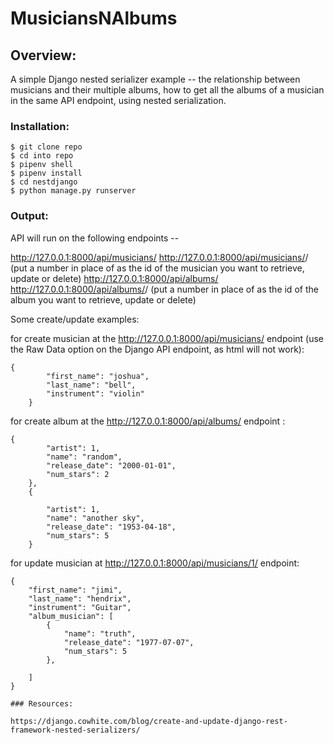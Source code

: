 # MusiciansNAlbums

## Overview:

A simple Django nested serializer example -- the relationship between musicians and their multiple albums, how to get all the albums of a musician in the same API endpoint, using nested serialization.

### Installation:

```
$ git clone repo
$ cd into repo
$ pipenv shell
$ pipenv install
$ cd nestdjango
$ python manage.py runserver
```

### Output:

API will run on the following endpoints --

http://127.0.0.1:8000/api/musicians/
http://127.0.0.1:8000/api/musicians/<pk>/
(put a number in place of <pk> as the id of the musician you want to retrieve, update or delete)
http://127.0.0.1:8000/api/albums/
http://127.0.0.1:8000/api/albums/<pk>/
(put a number in place of <pk> as the id of the album you want to retrieve, update or delete)

Some create/update examples:

for create musician at the http://127.0.0.1:8000/api/musicians/ endpoint  (use the Raw Data option on the Django API endpoint, as html will not work):

```
{
        "first_name": "joshua",
        "last_name": "bell",
        "instrument": "violin"
    }
```

for create album at the http://127.0.0.1:8000/api/albums/  endpoint :

```
{
        "artist": 1,
        "name": "random",
        "release_date": "2000-01-01",
        "num_stars": 2
    },
    {
        
        "artist": 1,
        "name": "another sky",
        "release_date": "1953-04-18",
        "num_stars": 5
    }
```

for update musician at http://127.0.0.1:8000/api/musicians/1/ endpoint:
```
{
    "first_name": "jimi",
    "last_name": "hendrix",
    "instrument": "Guitar",
    "album_musician": [
        {
            "name": "truth",
            "release_date": "1977-07-07",
            "num_stars": 5
        },
        
    ]
}

### Resources:

https://django.cowhite.com/blog/create-and-update-django-rest-framework-nested-serializers/
